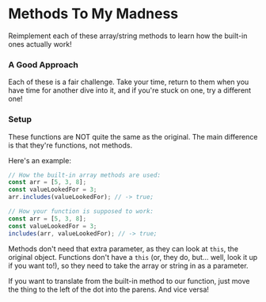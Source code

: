 # Methods To My Madness

Reimplement each of these array/string methods to learn how the built-in ones actually work!


### A Good Approach

Each of these is a fair challenge. Take your time, return to them when you have time for another dive into it, and if you're stuck on one, try a different one!


### Setup

These functions are NOT quite the same as the original. The main difference is that they're functions, not methods.

Here's an example:

```javascript
// How the built-in array methods are used:
const arr = [5, 3, 8];
const valueLookedFor = 3;
arr.includes(valueLookedFor); // -> true;

// How your function is supposed to work:
const arr = [5, 3, 8];
const valueLookedFor = 3;
includes(arr, valueLookedFor); // -> true;
```

Methods don't need that extra parameter, as they can look at `this`, the original object. Functions don't have a `this` (or, they do, but... well, look it up if you want to!), so they need to take the array or string in as a parameter.

If you want to translate from the built-in method to our function, just move the thing to the left of the dot into the parens. And vice versa!
